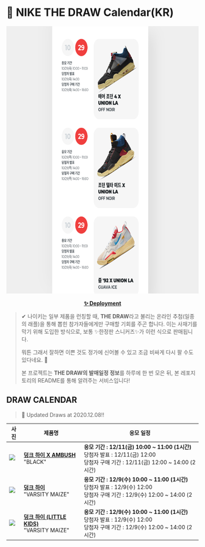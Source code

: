 # 👟 NIKE THE DRAW Calendar(KR)

<div align="center">
  <a href="https://junhoyeo.github.io/NIKE-THE-DRAW-Calendar/">
    <img src="./docs/images/preview.png" alt="Preview image of deployed application" height="700px" width="700px" />
  </a>
</div>

<p align="center">
  <a href="https://junhoyeo.github.io/NIKE-THE-DRAW-Calendar/">
    <strong>✨ Deployment</strong>
  </a>
</p>

> ✔ 나이키는 일부 제품을 런칭할 때, **THE DRAW**라고 불리는 온라인 추첨(일종의 래플)을 통해 뽑힌 참가자들에게만 구매할 기회를 주곤 합니다. 이는 사재기를 막기 위해 도입한 방식으로, 보통 ✨한정판 스니커즈✨가 이런 식으로 판매됩니다.
>
> 뭐튼 그래서 잘하면 이쁜 것도 정가에 신어볼 수 있고 조금 비싸게 다시 팔 수도 있다네요. 🤭
>
> 본 프로젝트는 **THE DRAW의 발매일정 정보**를 하루에 한 번 모은 뒤, 본 레포지토리의 README를 통해 알려주는 서비스입니다!

## DRAW CALENDAR

<!-- DRAW CALENDAR: START -->

> 👟 Updated Draws at 2020.12.08‼️

| 사진 | 제품명 | 응모 일정 |
| --- | ---- | ------- |
| <img src="https://static-breeze.nike.co.kr/kr/ko_kr/cmsstatic/product/316639769/5879f37b-ec3b-40e4-9927-8e5b17e3542a_primary.jpg?snkrBrowse" width="256" /> | <a href="https://www.nike.com/kr/launch/t/adult-unisex/fw/nike-sportswear/CU7544-001/mmxg77/nike-dunk-hi-ambush"><strong>덩크 하이 X AMBUSH</strong><br /></a> "BLACK" | <strong>응모 기간 : 12/11(금) 10:00 ~ 11:00 (1시간)</strong><br />당첨자 발표 : 12/11(금) 12:00<br />당첨자 구매 기간 : 12/11(금) 12:00 ~ 14:00 (2시간) |
| <img src="https://static-breeze.nike.co.kr/kr/ko_kr/cmsstatic/product/CZ8149-002/9fc19206-91ad-42a1-ba29-c61de26d43e1_primary.jpg?snkrBrowse" width="256" /> | <a href="https://www.nike.com/kr/launch/t/men/fw/nike-sportswear/CZ8149-002/bmew58/nike-dunk-hi-sp"><strong>덩크 하이</strong><br /></a> "VARSITY MAIZE" | <strong>응모 기간 : 12/9(수) 10:00 ~ 11:00 (1시간)</strong><br />당첨자 발표 : 12/9(수) 12:00<br />당첨자 구매 기간 : 12/9(수) 12:00 ~ 14:00 (2시간) |
| <img src="https://static-breeze.nike.co.kr/kr/ko_kr/cmsstatic/product/DC9053-002/10231e66-fd9d-4b8d-8d0d-0d7b89e88380_primary.jpg?snkrBrowse" width="256" /> | <a href="https://www.nike.com/kr/launch/t/little-kids/fw/young-athletes/DC9053-002/gymf37/nike-dunk-high-sp-ps"><strong>덩크 하이 (LITTLE KIDS)</strong><br /></a> "VARSITY MAIZE" | <strong>응모 기간 : 12/9(수) 10:00 ~ 11:00 (1시간)</strong><br />당첨자 발표 : 12/9(수) 12:00<br />당첨자 구매 기간 : 12/9(수) 12:00 ~ 14:00 (2시간) |

<!-- DRAW CALENDAR: END -->
